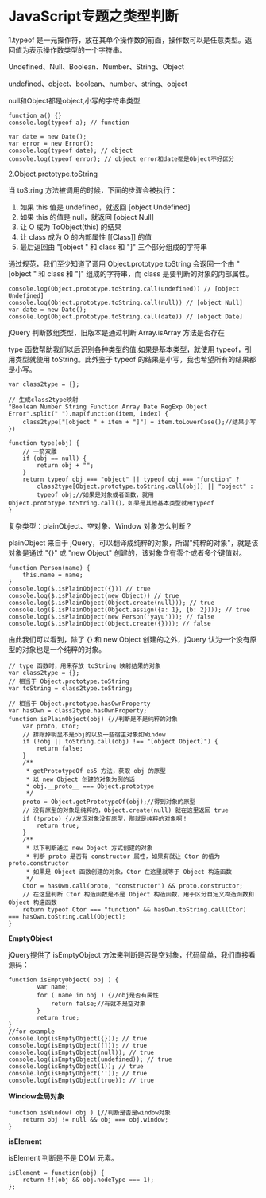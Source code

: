 # JavaScript专题之类型判断

1.typeof 是一元操作符，放在其单个操作数的前面，操作数可以是任意类型。返回值为表示操作数类型的一个字符串。

Undefined、Null、Boolean、Number、String、Object

undefined、object、boolean、number、string、object

null和Object都是object,小写的字符串类型

```
function a() {}
console.log(typeof a); // function
```

```
var date = new Date();
var error = new Error();
console.log(typeof date); // object
console.log(typeof error); // object error和date都是Object不好区分
```

2.Object.prototype.toString

当 toString 方法被调用的时候，下面的步骤会被执行：

1. 如果 this 值是 undefined，就返回 [object Undefined]
2. 如果 this 的值是 null，就返回 [object Null]
3. 让 O 成为 ToObject(this) 的结果
4. 让 class 成为 O 的内部属性 [[Class]] 的值
5. 最后返回由 "[object " 和 class 和 "]" 三个部分组成的字符串

通过规范，我们至少知道了调用 Object.prototype.toString 会返回一个由 "[object " 和 class 和 "]" 组成的字符串，而 class 是要判断的对象的内部属性。

```
console.log(Object.prototype.toString.call(undefined)) // [object Undefined]
console.log(Object.prototype.toString.call(null)) // [object Null]
var date = new Date();
console.log(Object.prototype.toString.call(date)) // [object Date]
```

jQuery 判断数组类型，旧版本是通过判断 Array.isArray 方法是否存在

type 函数帮助我们以后识别各种类型的值:如果是基本类型，就使用 typeof，引用类型就使用 toString。此外鉴于 typeof 的结果是小写，我也希望所有的结果都是小写。

```
var class2type = {};

// 生成class2type映射
"Boolean Number String Function Array Date RegExp Object Error".split(" ").map(function(item, index) {
    class2type["[object " + item + "]"] = item.toLowerCase();//结果小写
})

function type(obj) {
    // 一箭双雕
    if (obj == null) {
        return obj + "";
    }
    return typeof obj === "object" || typeof obj === "function" ?
        class2type[Object.prototype.toString.call(obj)] || "object" :
        typeof obj;//如果是对象或者函数，就用Object.prototype.toString.call()，如果是其他基本类型就用typeof
}
```

复杂类型：plainObject、空对象、Window 对象怎么判断？

plainObject 来自于 jQuery，可以翻译成纯粹的对象，所谓"纯粹的对象"，就是该对象是通过 "{}" 或 "new Object" 创建的，该对象含有零个或者多个键值对。

```
function Person(name) {
    this.name = name;
}
console.log($.isPlainObject({})) // true
console.log($.isPlainObject(new Object)) // true
console.log($.isPlainObject(Object.create(null))); // true
console.log($.isPlainObject(Object.assign({a: 1}, {b: 2}))); // true
console.log($.isPlainObject(new Person('yayu'))); // false
console.log($.isPlainObject(Object.create({}))); // false
```

由此我们可以看到，除了 {} 和 new Object 创建的之外，jQuery 认为一个没有原型的对象也是一个纯粹的对象。

```
// type 函数时，用来存放 toString 映射结果的对象
var class2type = {};
// 相当于 Object.prototype.toString
var toString = class2type.toString;

// 相当于 Object.prototype.hasOwnProperty
var hasOwn = class2type.hasOwnProperty;
function isPlainObject(obj) {//判断是不是纯粹的对象
    var proto, Ctor;
    // 排除掉明显不是obj的以及一些宿主对象如Window
    if (!obj || toString.call(obj) !== "[object Object]") {
        return false;
    }
    /**
     * getPrototypeOf es5 方法，获取 obj 的原型
     * 以 new Object 创建的对象为例的话
     * obj.__proto__ === Object.prototype
     */
    proto = Object.getPrototypeOf(obj);//得到对象的原型
    // 没有原型的对象是纯粹的，Object.create(null) 就在这里返回 true
    if (!proto) {//发现对象没有原型，那就是纯粹的对象啊！
        return true;
    }
    /**
     * 以下判断通过 new Object 方式创建的对象
     * 判断 proto 是否有 constructor 属性，如果有就让 Ctor 的值为 proto.constructor
     * 如果是 Object 函数创建的对象，Ctor 在这里就等于 Object 构造函数
     */
    Ctor = hasOwn.call(proto, "constructor") && proto.constructor;
    // 在这里判断 Ctor 构造函数是不是 Object 构造函数，用于区分自定义构造函数和 Object 构造函数
    return typeof Ctor === "function" && hasOwn.toString.call(Ctor) === hasOwn.toString.call(Object);
}
```

**EmptyObject** 

jQuery提供了 isEmptyObject 方法来判断是否是空对象，代码简单，我们直接看源码：

```
function isEmptyObject( obj ) {
        var name;
        for ( name in obj ) {//obj是否有属性
            return false;//有就不是空对象
        }
        return true;
}
//for example
console.log(isEmptyObject({})); // true
console.log(isEmptyObject([])); // true
console.log(isEmptyObject(null)); // true
console.log(isEmptyObject(undefined)); // true
console.log(isEmptyObject(1)); // true
console.log(isEmptyObject('')); // true
console.log(isEmptyObject(true)); // true
```

**Window全局对象**

```
function isWindow( obj ) {//判断是否是window对象
    return obj != null && obj === obj.window;
}
```

**isElement**

isElement 判断是不是 DOM 元素。

```
isElement = function(obj) {
    return !!(obj && obj.nodeType === 1);
};
```

